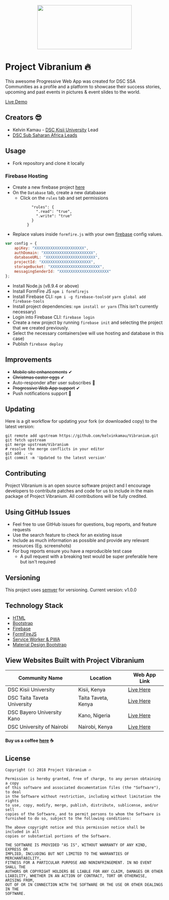 <p align="center">
<img width="300" height="140"  src="https://github.com/kelvinkamau/Vibranium/blob/master/images/vibranium.png">
</p>

# Project Vibranium 🔥
This awesome Progressive Web App was created for DSC SSA Communities as a profile and a platform to showcase their success stories, upcoming and past events in pictures & event slides to the world.

[Live Demo](https://vibranium-demo.firebaseapp.com)

## Creators 😎
* Kelvin Kamau - [DSC Kisii University](http://kisiiuniversity.ac.ke/dsc/) Lead 
* [DSC Sub Saharan Africa Leads](https://github.com/DSCLEADSAfrica)


## Usage
* Fork repository and clone it locally

### Firebase Hosting
* Create a new firebase project [here](https://console.firebase.google.com/)
* On the ````Database```` tab, create a new databaase
    * Click on the ```rules``` tab and set permissions
        ```{
             "rules": {
               ".read": "true",
               ".write": "true"
             }
           }
        ```
* Replace values inside ```formfire.js``` with your own [firebase](https://firebase.google.com) config values.
```javascript
var config = {
    apiKey: "XXXXXXXXXXXXXXXXXXXXXX",
    authDomain: "XXXXXXXXXXXXXXXXXXXXXX",
    databaseURL: "XXXXXXXXXXXXXXXXXXXXXX",
    projectId: "XXXXXXXXXXXXXXXXXXXXXX",
    storageBucket: "XXXXXXXXXXXXXXXXXXXXXX",
    messagingSenderId: "XXXXXXXXXXXXXXXXXXXXXX"
};
```
* Install Node.js (v8.9.4 or above)
* Install FormFire JS ```npm i formfirejs```
* Install Firebase CLI: ```npm i -g firebase-tools```or  ```yarn global add firebase-tools```
* Install project dependencies: ```npm install or yarn``` (This isn't currently necessary)
* Login into Firebase CLI: ```firebase login```
* Create a new project by running ```firebase init``` and selecting the project that we created previously.
* Select the necessary containers(we will use hosting and database in this case)
* Publish ```firebase deploy```

## Improvements

* <s>Mobile site enhancements</s> ✔
* <s>Christmas easter eggs</s> ✔
* Auto-responder after user subscribes 💯
* <s>Progressive Web App support</s> ✔
* Push notifications support 📢

## Updating
Here is a git workflow for updating your fork (or downloaded copy) to the latest version:
```git
git remote add upstream https://github.com/kelvinkamau/Vibranium.git
git fetch upstream
git merge upstream/Vibranium
# resolve the merge conflicts in your editor
git add . -u
git commit -m 'Updated to the latest version'
```

## Contributing
Project Vibranium is an open source software project and I encourage developers to contribute patches and code for us to include in the main package of Project Vibranium. All contributions will be fully credited.

## Using GitHub Issues
* Feel free to use GitHub issues for questions, bug reports, and feature requests
* Use the search feature to check for an existing issue
* Include as much information as possible and provide any relevant resources (Eg. screenshots)
* For bug reports ensure you have a reproducible test case
    * A pull request with a breaking test would be super preferable here but isn't required

## Versioning
This project uses [semver](https://semver.org) for versioning. Current version: v1.0.0

## Technology Stack

* [HTML](https://github.com/w3c/html)
* [Bootstrap](http://getbootstrap.com/)
* [Firebase](http://angularjs.org/)
* [FormFireJS](https://github.com/kelvinkamau/formfirejs)
* [Service Worker & PWA](https://pwafire.org/)
* [Material Design Bootstrap](https://mdbootstrap.com/)

## View Websites Built with Project Vibranium

| Community Name | Location | Web App Link | 
| --- | --- | --- | 
| DSC Kisii University | Kisii, Kenya | [Live Here](https://devfest.gdgjalandhar.com) |
| DSC Taita Taveta University | Taita Taveta, Kenya | [Live Here](https://dsc-ttu.firebaseapp.com/) |
| DSC Bayero University Kano | Kano, Nigeria | [Live Here](https://dscbuk.club/) |
| DSC University of Nairobi | Nairobi, Kenya | [Live Here](https://dsc-uon.firebaseapp.com) | 


#### Buy us a coffee [here](https://www.buymeacoffee.com/EqeRlzLSc) ☕

## License
```
Copyright (c) 2018 Project Vibranium 🔥

Permission is hereby granted, free of charge, to any person obtaining a copy
of this software and associated documentation files (the "Software"), to deal
in the Software without restriction, including without limitation the rights
to use, copy, modify, merge, publish, distribute, sublicense, and/or sell
copies of the Software, and to permit persons to whom the Software is
furnished to do so, subject to the following conditions:

The above copyright notice and this permission notice shall be included in all
copies or substantial portions of the Software.

THE SOFTWARE IS PROVIDED "AS IS", WITHOUT WARRANTY OF ANY KIND, EXPRESS OR
IMPLIED, INCLUDING BUT NOT LIMITED TO THE WARRANTIES OF MERCHANTABILITY,
FITNESS FOR A PARTICULAR PURPOSE AND NONINFRINGEMENT. IN NO EVENT SHALL THE
AUTHORS OR COPYRIGHT HOLDERS BE LIABLE FOR ANY CLAIM, DAMAGES OR OTHER
LIABILITY, WHETHER IN AN ACTION OF CONTRACT, TORT OR OTHERWISE, ARISING FROM,
OUT OF OR IN CONNECTION WITH THE SOFTWARE OR THE USE OR OTHER DEALINGS IN THE
SOFTWARE.
```
